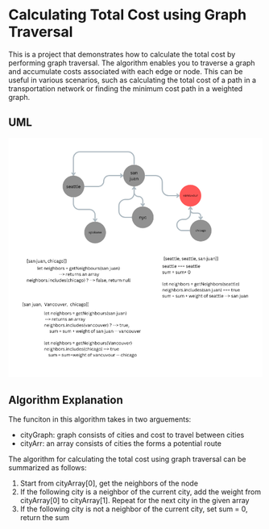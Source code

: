 # Calculating Total Cost using Graph Traversal

This is a project that demonstrates how to calculate the total cost by performing graph traversal. The algorithm enables you to traverse a graph and accumulate costs associated with each edge or node. This can be useful in various scenarios, such as calculating the total cost of a path in a transportation network or finding the minimum cost path in a weighted graph.

## UML

![Trip cost calcualtor](../trip-cost-calculator.png)

## Algorithm Explanation

The funciton in this algorithm takes in two arguements:

- cityGraph: graph consists of cities and cost to travel between cities
- cityArr: an array consists of cities the forms a potential route

The algorithm for calculating the total cost using graph traversal can be summarized as follows:

1. Start from cityArray[0], get the neighbors of the node
2. If the following city is a neighbor of the current city, add the weight from cityArray[0] to cityArray[1]. Repeat for the next city in the given array
3. If the following city is not a neighbor of the current city, set sum = 0, return the sum
